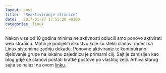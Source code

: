 ```yaml
---
layout: post
title:  "Reaktiviranje stranice"
date:   2017-01-27 17:55:20 +0100
categories: linux
---
```


Nakon vise od 10 godina minimalne aktivnosti odlucili smo ponovo aktivirati web stranicu.
Motiv je podijeliti iskustvo koje su stekli clanovi radeci sa Linux sistemima zadnju dekadu.
Ponovno aktiviranje te kontinuirano djelovanje grupe na lokalnu zajednicu je primarni cilj.
Sajt je zamisljen kao blog gdje ce clanovi postati kratke postove po vlastitoj zelji.
Arhiva starog sajta se nalazi na ovom [linku](http://archive.lugze.org/).

